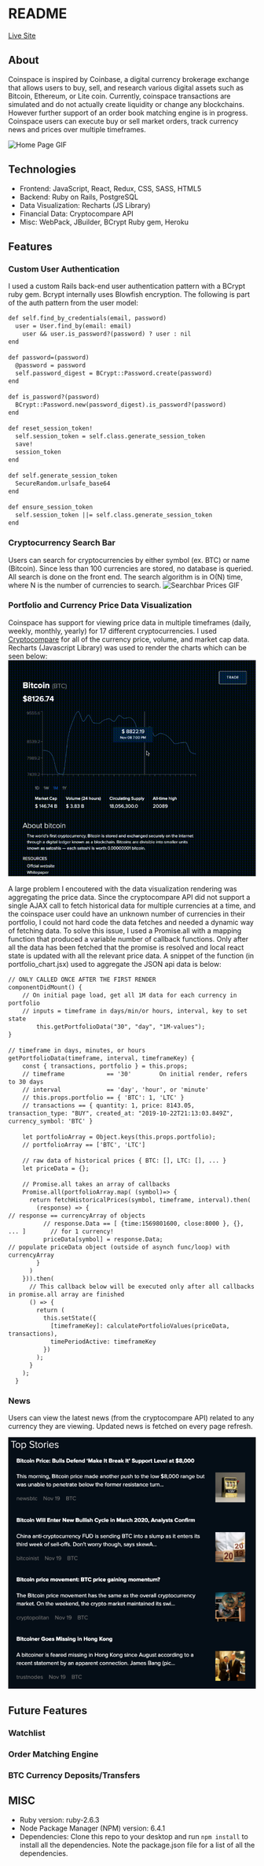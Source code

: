 # README

[Live Site](https://coin-space.herokuapp.com/)

## About
Coinspace is inspired by Coinbase, a digital currency brokerage exchange that allows users to buy, sell, and research various digital assets such as Bitcoin, Ethereum, or Lite coin. Currently, coinspace transactions are simulated and do not actually create liquidity or change any blockchains. However further support of an order book matching engine is in progress. Coinspace users can execute buy or sell market orders, track currency news and prices over multiple timeframes. 

![Home Page GIF](https://github.com/maxbildner/coinspace/blob/master/app/assets/images/homepage.gif)

## Technologies
* Frontend: JavaScript, React, Redux, CSS, SASS, HTML5
* Backend: Ruby on Rails, PostgreSQL
* Data Visualization: Recharts (JS Library)
* Financial Data: Cryptocompare API
* Misc: WebPack, JBuilder, BCrypt Ruby gem, Heroku

## Features
### Custom User Authentication
I used a custom Rails back-end user authentication pattern with a BCrypt ruby gem. Bcrypt internally uses Blowfish encryption.
The following is part of the auth pattern from the user model:
```
def self.find_by_credentials(email, password)
  user = User.find_by(email: email)
	user && user.is_password?(password) ? user : nil
end

def password=(password)
  @password = password
  self.password_digest = BCrypt::Password.create(password)
end

def is_password?(password)
  BCrypt::Password.new(password_digest).is_password?(password)
end

def reset_session_token!
  self.session_token = self.class.generate_session_token
  save!
  session_token
end

def self.generate_session_token
  SecureRandom.urlsafe_base64
end

def ensure_session_token
  self.session_token ||= self.class.generate_session_token
end
```

### Cryptocurrency Search Bar
Users can search for cryptocurrencies by either symbol (ex. BTC) or name (Bitcoin). Since less than 100 currencies are stored, no database is queried. All search is done on the front end. The search algorithm is in O(N) time, where N is the number of currencies to search. 
![Searchbar Prices GIF](https://github.com/maxbildner/coinspace/blob/master/app/assets/images/searchbar.gif)

### Portfolio and Currency Price Data Visualization
Coinspace has support for viewing price data in multiple timeframes (daily, weekly, monthly, yearly) for 17 different cryptocurrencies. 
I used [Cryptocompare](https://www.cryptocompare.com/coins/guides/how-to-use-our-api/) for all of the currency price, volume, and market cap data. Recharts (Javascript Library) was used to render the charts which can be seen below:
![Prices Visualization GIF](https://github.com/maxbildner/coinspace/blob/master/app/assets/images/charts.gif)

A large problem I encoutered with the data visualization rendering was aggregating the price data. Since the cryptocompare API did not support a single AJAX call to fetch historical data for multiple currencies at a time, and the coinspace user could have an unknown number of currencies in their portfolio, I could not hard code the data fetches and needed a dynamic way of fetching data. To solve this issue, I used a Promise.all with a mapping function that produced a variable number of callback functions.  Only after all the data has been fetched that the promise is resolved and local react state is updated with all the relevant price data. 
A snippet of the function (in portfolio_chart.jsx) used to aggregate the JSON api data is below:
```
// ONLY CALLED ONCE AFTER THE FIRST RENDER
componentDidMount() {                                                         
	// On initial page load, get all 1M data for each currency in portfolio
	// inputs = timeframe in days/min/or hours, interval, key to set state                                  
    	this.getPortfolioData("30", "day", "1M-values");                            
}

// timeframe in days, minutes, or hours
getPortfolioData(timeframe, interval, timeframeKey) {                         
    const { transactions, portfolio } = this.props;
    // timeframe            == '30'        On initial render, refers to 30 days
    // interval             == 'day', 'hour', or 'minute'
    // this.props.portfolio == { 'BTC': 1, 'LTC' }
    // transactions == { quantity: 1, price: 8143.05, transaction_type: "BUY", created_at: "2019-10-22T21:13:03.849Z", currency_symbol: 'BTC' }

    let portfolioArray = Object.keys(this.props.portfolio);
    // portfolioArray == ['BTC', 'LTC']
    
    // raw data of historical prices { BTC: [], LTC: [], ... }
    let priceData = {};     

    // Promise.all takes an array of callbacks
    Promise.all(portfolioArray.map( (symbol)=> {
      return fetchHistoricalPrices(symbol, timeframe, interval).then(
        (response) => {                                                         // response == currencyArray of objects
          // response.Data == [ {time:1569801600, close:8000 }, {}, ... ]       // for 1 currency!
          priceData[symbol] = response.Data;                                    // populate priceData object (outside of asynch func/loop) with currencyArray
        } 
      )  
    })).then(
      // This callback below will be executed only after all callbacks in promise.all array are finished
      () => {
        return (
          this.setState({
            [timeframeKey]: calculatePortfolioValues(priceData, transactions),
            timePeriodActive: timeframeKey
          })
        );
      }
    );
  }
```

### News
Users can view the latest news (from the cryptocompare API) related to any currency they are viewing. Updated news is fetched on every page refresh.

![News PNG](https://raw.githubusercontent.com/maxbildner/coinspace/master/app/assets/images/news.png)


## Future Features
### Watchlist
### Order Matching Engine
### BTC Currency Deposits/Transfers


## MISC
* Ruby version: ruby-2.6.3
* Node Package Manager (NPM) version: 6.4.1
* Dependencies: Clone this repo to your desktop and run `npm install` to install all the dependencies. Note the package.json file for a list of all the dependencies.
